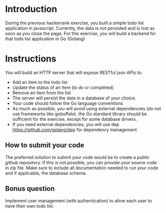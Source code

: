 # Introduction
During the previous hackerrank exercise, you built a simple todo list application in javascript. Currently, the data is not persisted and is lost as soon as you close the page.
For this exercise, you will build a backend for that todo list application in Go (Golang)



# Instructions

You will build an HTTP server that will expose RESTful json APIs to:

* Add an item to the todo list
* Update the status of an item (to do or completed)
* Remove an item from the list
* The server will persist the data in a database of your choice.
* Your code should follow the Go language conventions
* As much as possible, you will avoid using external dependencies (do not use frameworks like gobuffalo), the Go standard library should be sufficient for the exercise, except for some database drivers.
* If you need external dependencies, you will use dep https://github.com/golang/dep for dependency management

## How to submit your code

The preferred solution to submit your code would be to create a public github repository. If this is not possible, you can provide your source code in zip file.
Make sure to include all documentation needed to run your code and if applicable, the database schema.

## Bonus question

Implement user management (with authentication) to allow each user to have their own todo list.
